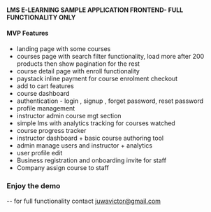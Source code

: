 #### LMS E-LEARNING SAMPLE APPLICATION  FRONTEND- FULL FUNCTIONALITY ONLY

#### MVP Features
- landing page with some courses
- courses page with search filter functionality, load more after 200 products then show pagination for the rest
- course detail page with enroll functionality
- paystack inline payment for course enrolment checkout
- add to cart features
- course dashboard
- authentication - login , signup , forget password, reset password
- profile management
- instructor admin course mgt section
- simple lms with analytics tracking for courses watched
- course progress tracker 
- instructor dashboard + basic course authoring tool
- admin manage users and instructor + analytics
- user profile edit
- Business registration and onboarding invite for staff
- Company assign course to staff

### Enjoy the demo
-- for full functionality contact juwavictor@gmail.com